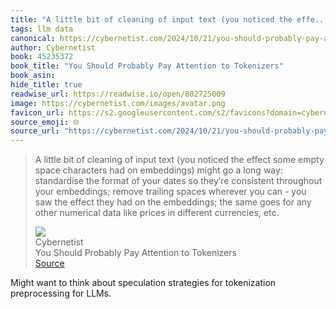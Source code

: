 ```yaml
---
title: "A little bit of cleaning of input text (you noticed the effe..."
tags: llm data
canonical: https://cybernetist.com/2024/10/21/you-should-probably-pay-attention-to-tokenizers/
author: Cybernetist
book: 45235372
book_title: "You Should Probably Pay Attention to Tokenizers"
book_asin: 
hide_title: true
readwise_url: https://readwise.io/open/802725009
image: https://cybernetist.com/images/avatar.png
favicon_url: https://s2.googleusercontent.com/s2/favicons?domain=cybernetist.com
source_emoji: 🌐
source_url: "https://cybernetist.com/2024/10/21/you-should-probably-pay-attention-to-tokenizers/#:~:text=A%20little%20bit,different%20currencies%2C%20etc."
---
```


> A little bit of cleaning of input text (you noticed the effect some empty space characters had on embeddings) might go a long way: standardise the format of your dates so they’re consistent throughout your embeddings; remove trailing spaces wherever you can - you saw the effect they had on the embeddings; the same goes for any other numerical data like prices in different currencies, etc.
> <div class="quoteback-footer"><div class="quoteback-avatar"><img class="mini-favicon" src="https://s2.googleusercontent.com/s2/favicons?domain=cybernetist.com"></div><div class="quoteback-metadata"><div class="metadata-inner"><span style="display:none">FROM:</span><div aria-label="Cybernetist" class="quoteback-author"> Cybernetist</div><div aria-label="You Should Probably Pay Attention to Tokenizers" class="quoteback-title"> You Should Probably Pay Attention to Tokenizers</div></div></div><div class="quoteback-backlink"><a target="_blank" aria-label="go to the full text of this quotation" rel="noopener" href="https://cybernetist.com/2024/10/21/you-should-probably-pay-attention-to-tokenizers/#:~:text=A%20little%20bit,different%20currencies%2C%20etc." class="quoteback-arrow"> Source</a></div></div>

Might want to think about speculation strategies for tokenization preprocessing for LLMs.